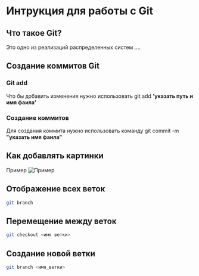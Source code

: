 # Интрукция для работы с Git
 
## Что такое Git?
Это одно из реализаций распределенных систем ....

## Создание коммитов Git
### Git add
Что бы добавить изменения нужно использовать git add __'указать путь и имя фаила'__ 

### Создание коммитов
Для создания коммита нужно использовать команду  git commit -m **"указать имя фаила"**

## Как добавлять картинки
Пример
![Пример](N!.png)

## Отображение всех веток
```sh
git branch
```
## Перемещение между веток
```sh
git checkout <имя ветки>
```
## Создание новой ветки
```sh
git branch <имя_ветки>
```